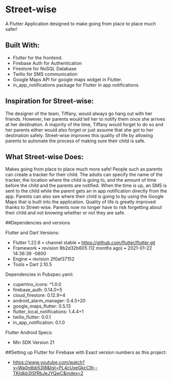 # Street-wise

A Flutter Application designed to make going from place to place much safer!

## Built With:

- Flutter for the frontend. 
- Firebase Auth for Authentication
- Firestore for NoSQL Database
- Twilio for SMS communication
- Google Maps API for google maps widget in Flutter. 
- in_app_notifications package for Flutter in app notifications. 

## Inspiration for Street-wise: 
The designer of the team, Tiffany, would always go hang out with her friends. However, her parents would tell her to notify them once she arrives at her destination. A majority of the time, Tiffany would forget to do so and her parents either would also forget or just assume that she got to her destination safely. Street-wise improves this quality of life by allowing parents to automate the process of making sure their child is safe.  

## What Street-wise Does: 

Makes going from place to place much more safe! People such as parents can create a tracker for their child. The adults can specify the name of the tracker, the location where the 
child is going to, and the amount of time before the child and the parents are notified. When the time is up, an SMS is sent to the child while the parent gets an in app
notification directly from the app. Parents can also see where their child is going to by using the Google Maps that is built into the application. Quality of life is greatly 
improved thanks to Street-wise. Parents now no longer have to risk forgetting about their child and not knowing whether or not they are safe. 

##Dependencies and versions

Flutter and Dart Versions: 
- Flutter 1.22.6 • channel stable • https://github.com/flutter/flutter.git
- Framework • revision 9b2d32b605 (12 months ago) • 2021-01-22 14:36:39 -0800
- Engine • revision 2f0af37152
- Tools • Dart 2.10.5

Dependencies in Pubspec.yaml:
  - cupertino_icons: ^1.0.0
  - firebase_auth: 0.14.0+5
  - cloud_firestore: 0.12.9+4
  - android_alarm_manager: 0.4.5+20
  - google_maps_flutter: 0.5.13
  - flutter_local_notifications: 1.4.4+1
  - twilio_flutter: 0.0.1
  - in_app_notification: 0.1.0

Flutter Android Specs: 
  - Min SDK Version 21
 
##Setting up Flutter for Firebase with Exact version numbers as this project:
- https://www.youtube.com/watch?v=Wa0rdbb53I8&list=PL4cUxeGkcC9j--TKIdkb3ISfRbJeJYQwC&index=2
 
